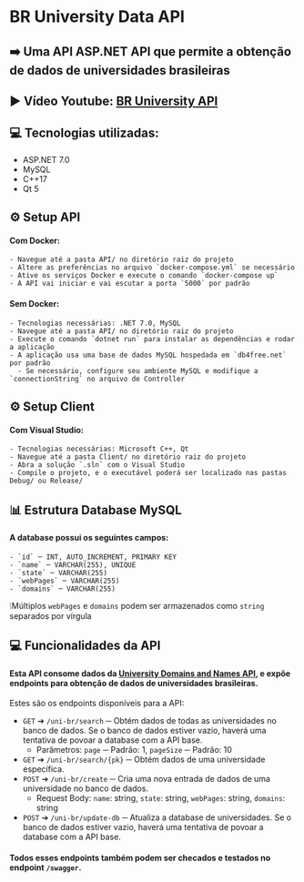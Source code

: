 # BR University Data API

## ➡️ Uma API ASP.NET API que permite a obtenção de dados de universidades brasileiras

## ▶️ Vídeo Youtube: [BR University API](https://www.youtube.com/watch?v=XWZ0S-GbTsw)

## 💻 Tecnologias utilizadas:
  - ASP.NET 7.0
  - MySQL
  - C++17
  - Qt 5

## ⚙️ Setup API
#### Com Docker:
    - Navegue até a pasta API/ no diretório raiz do projeto
    - Altere as preferências no arquivo `docker-compose.yml` se necessário
    - Ative os serviços Docker e execute o comando `docker-compose up`
    - A API vai iniciar e vai escutar a porta `5000` por padrão
    
#### Sem Docker:
    - Tecnologias necessárias: .NET 7.0, MySQL
    - Navegue até a pasta API/ no diretório raiz do projeto
    - Execute o comando `dotnet run` para instalar as dependências e rodar a aplicação
    - A aplicação usa uma base de dados MySQL hospedada em `db4free.net` por padrão
      - Se necessário, configure seu ambiente MySQL e modifique a `connectionString` no arquivo de Controller
    
## ⚙️ Setup Client
#### Com Visual Studio:
    - Tecnologias necessárias: Microsoft C++, Qt
    - Navegue até a pasta Client/ no diretório raiz do projeto
    - Abra a solução `.sln` com o Visual Studio
    - Compile o projeto, e o executável poderá ser localizado nas pastas Debug/ ou Release/

## 📊 Estrutura Database MySQL
#### A database possui os seguintes campos:
    - `id` ─ INT, AUTO_INCREMENT, PRIMARY KEY
    - `name` ─ VARCHAR(255), UNIQUE
    - `state` ─ VARCHAR(255)
    - `webPages` ─ VARCHAR(255)
    - `domains` ─ VARCHAR(255)
  ❕Múltiplos `webPages` e `domains` podem ser armazenados como `string` separados por vírgula

## 💻 Funcionalidades da API
  #### Esta API consome dados da [University Domains and Names API](https://github.com/Hipo/university-domains-list-api), e expõe endpoints para obtenção de dados de universidades brasileiras.
  Estes são os endpoints disponíveis para a API:
  - `GET` ➔ `/uni-br/search` ─ Obtém dados de todas as universidades no banco de dados. Se o banco de dados estiver vazio, haverá uma tentativa de povoar a database com a API base.
      - Parâmetros: `page` ─ Padrão: 1, `pageSize` ─ Padrão: 10
  - `GET` ➔ `/uni-br/search/{pk}` ─ Obtém dados de uma universidade específica.
  - `POST` ➔ `/uni-br/create` ─ Cria uma nova entrada de dados de uma universidade no banco de dados.
    - Request Body: `name`: string, `state`: string, `webPages`: string, `domains`: string
  - `POST` ➔ `/uni-br/update-db` ─ Atualiza a database de universidades. Se o banco de dados estiver vazio, haverá uma tentativa de povoar a database com a API base.

  #### Todos esses endpoints também podem ser checados e testados no endpoint `/swagger`.

  

      



    
